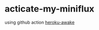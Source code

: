 # acticate-my-miniflux

using github action [heroku-awake](https://github.com/marketplace/actions/heroku-awake)
